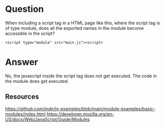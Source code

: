 # Question

When including a script tag in a HTML page like this, where the script tag is of type module, does all the exported names in the module become accessible in the script?

`<script type="module" src="main.js"><script>`

# Answer

No, the javascript inside the script tag does not get executed. The code in the module does get executed.

## Resources
https://github.com/mdn/js-examples/blob/main/module-examples/basic-modules/index.html
https://developer.mozilla.org/en-US/docs/Web/JavaScript/Guide/Modules